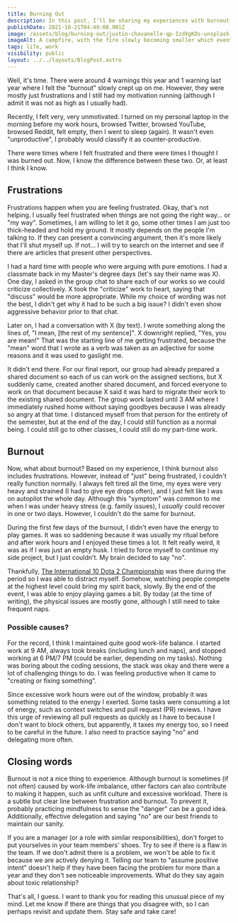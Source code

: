 ```yaml
---
title: Burning Out
description: In this post, I'll be sharing my experiences with burnout. It will be mostly about how did it feel and its comparison with frustration.
publishDate: 2021-10-21T04:49:08.901Z
image: /assets/blog/burning-out/justin-chavanelle-qp-IzdXgKDs-unsplash.jpg
imageAlt: A campfire, with the fire slowly becoming smaller which eventually will extinguish. Photo by Justin Chavanelle on Unsplash.
tags: life, work
visibility: public
layout: ../../layouts/BlogPost.astro
---
```


Well, it's time. There were around 4 warnings this year and 1 warning last year where I felt the "burnout" slowly crept up on me. However, they were mostly just frustrations and I still had my motivation running (although I admit it was not as high as I usually had).

Recently, I felt very, very unmotivated. I turned on my personal laptop in the morning before my work hours, browsed Twitter, browsed YouTube, browsed Reddit, felt empty, then I went to sleep (again). It wasn't even "unproductive", I probably would classify it as counter-productive.

There were times where I felt frustrated and there were times I thought I was burned out. Now, I know the difference between these two. Or, at least I think I know.

## Frustrations

Frustrations happen when you are feeling frustrated. Okay, that's not helping. I usually feel frustrated when things are not going the right way... or "my way". Sometimes, I am willing to let it go, some other times I am just too thick-headed and hold my ground. It mostly depends on the people I'm talking to. If they can present a convincing argument, then it's more likely that I'll shut myself up. If not... I will try to search on the internet and see if there are articles that present other perspectives.

I had a hard time with people who were arguing with pure emotions. I had a classmate back in my Master's degree days (let's say their name was X). One day, I asked in the group chat to share each of our works so we could criticize collectively. X took the "criticize" work to heart, saying that "discuss" would be more appropriate. While my choice of wording was not the best, I didn't get why it had to be such a big issue? I didn't even show aggressive behavior prior to that chat.

Later on, I had a conversation with X (by text). I wrote something along the lines of, "I mean, [the rest of my sentence]". X downright replied, "Yes, you are mean!" That was the starting line of me getting frustrated, because the "mean" word that I wrote as a verb was taken as an adjective for some reasons and it was used to gaslight me.

It didn't end there. For our final report, our group had already prepared a shared document so each of us can work on the assigned sections, but X suddenly came, created another shared document, and forced everyone to work on that document because X said it was hard to migrate their work to the existing shared document. The group work lasted until 3 AM where I immediately rushed home without saying goodbyes because I was already so angry at that time. I distanced myself from that person for the entirety of the semester, but at the end of the day, I could still function as a normal being. I could still go to other classes, I could still do my part-time work.

## Burnout

Now, what about burnout? Based on my experience, I think burnout also includes frustrations. However, instead of "just" being frustrated, I couldn't really function normally. I always felt tired all the time, my eyes were very heavy and strained (I had to give eye drops often), and I just felt like I was on autopilot the whole day. Although this "symptom" was common to me when I was under heavy stress (e.g. family issues), I _usually_ could recover in one or two days. However, I couldn't do the same for burnout.

During the first few days of the burnout, I didn't even have the energy to play games. It was so saddening because it was usually my ritual before and after work hours and I enjoyed these times a lot. It felt really weird, it was as if I was just an empty husk. I tried to force myself to continue my side project, but I just couldn't. My brain decided to say "no".

Thankfully, [The International 10 Dota 2 Championship](https://liquipedia.net/dota2/The_International/2021) was there during the period so I was able to distract myself. Somehow, watching people compete at the highest level could bring my spirit back, slowly. By the end of the event, I was able to enjoy playing games a bit. By today (at the time of writing), the physical issues are mostly gone, although I still need to take frequent naps.

### Possible causes?

For the record, I think I maintained quite good work-life balance. I started work at 9 AM, always took breaks (including lunch and naps), and stopped working at 6 PM/7 PM (could be earlier, depending on my tasks). Nothing was boring about the coding sessions, the stack was okay and there were a lot of challenging things to do. I was feeling productive when it came to "creating or fixing something".

Since excessive work hours were out of the window, probably it was something related to the energy I exerted. Some tasks were consuming a lot of energy, such as context switches and pull request (PR) reviews. I have this urge of reviewing all pull requests as quickly as I have to because I don't want to block others, but apparently, it taxes my energy too, so I need to be careful in the future. I also need to practice saying "no" and delegating more often.

## Closing words

Burnout is not a nice thing to experience. Although burnout is sometimes (if not often) caused by work-life imbalance, other factors can also contribute to making it happen, such as unfit culture and excessive workload. There is a subtle but clear line between frustration and burnout. To prevent it, probably practicing mindfulness to sense the "danger" can be a good idea. Additionally, effective delegation and saying "no" are our best friends to maintain our sanity.

If you are a manager (or a role with similar responsibilities), don't forget to put yourselves in your team members' shoes. Try to see if there is a flaw in the team. If we don't admit there is a problem, we won't be able to fix it because we are actively denying it. Telling our team to "assume positive intent" doesn't help if they have been facing the problem for more than a year and they don't see noticeable improvements. What do they say again about toxic relationship?

That's all, I guess. I want to thank you for reading this unusual piece of my mind. Let me know if there are things that you disagree with, so I can perhaps revisit and update them. Stay safe and take care!
